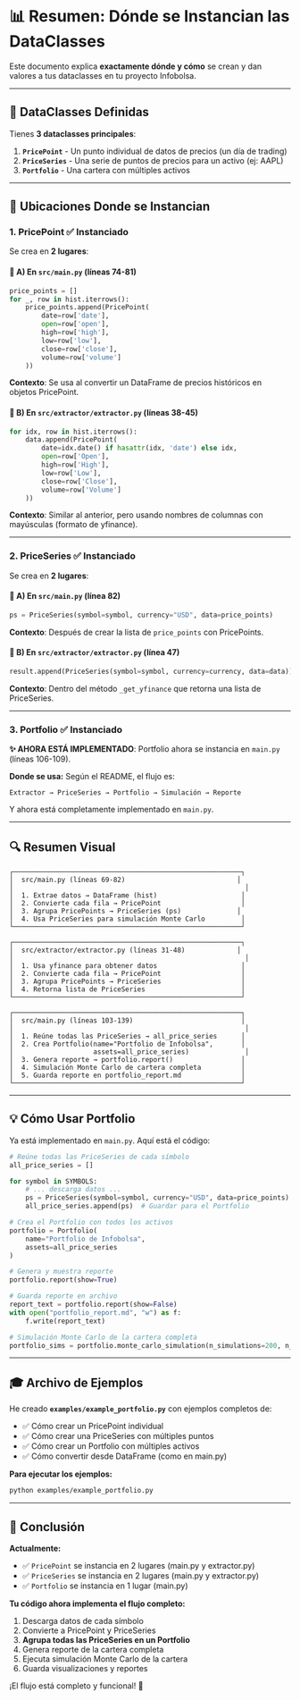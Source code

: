 # 📊 Resumen: Dónde se Instancian las DataClasses

Este documento explica **exactamente dónde y cómo** se crean y dan valores a tus dataclasses en tu proyecto Infobolsa.

---

## 🎯 DataClasses Definidas

Tienes **3 dataclasses principales**:

1. **`PricePoint`** - Un punto individual de datos de precios (un día de trading)
2. **`PriceSeries`** - Una serie de puntos de precios para un activo (ej: AAPL)
3. **`Portfolio`** - Una cartera con múltiples activos

---

## 📍 Ubicaciones Donde se Instancian

### 1. **PricePoint** ✅ Instanciado

Se crea en **2 lugares**:

#### 🔸 A) En `src/main.py` (líneas 74-81)
```python
price_points = []
for _, row in hist.iterrows():
    price_points.append(PricePoint(
        date=row['date'],
        open=row['open'],
        high=row['high'],
        low=row['low'],
        close=row['close'],
        volume=row['volume']
    ))
```

**Contexto**: Se usa al convertir un DataFrame de precios históricos en objetos PricePoint.

#### 🔸 B) En `src/extractor/extractor.py` (líneas 38-45)
```python
for idx, row in hist.iterrows():
    data.append(PricePoint(
        date=idx.date() if hasattr(idx, 'date') else idx,
        open=row['Open'],
        high=row['High'],
        low=row['Low'],
        close=row['Close'],
        volume=row['Volume']
    ))
```

**Contexto**: Similar al anterior, pero usando nombres de columnas con mayúsculas (formato de yfinance).

---

### 2. **PriceSeries** ✅ Instanciado

Se crea en **2 lugares**:

#### 🔸 A) En `src/main.py` (línea 82)
```python
ps = PriceSeries(symbol=symbol, currency="USD", data=price_points)
```

**Contexto**: Después de crear la lista de `price_points` con PricePoints.

#### 🔸 B) En `src/extractor/extractor.py` (línea 47)
```python
result.append(PriceSeries(symbol=symbol, currency=currency, data=data))
```

**Contexto**: Dentro del método `_get_yfinance` que retorna una lista de PriceSeries.

---

### 3. **Portfolio** ✅ **Instanciado**

**✨ AHORA ESTÁ IMPLEMENTADO**: Portfolio ahora se instancia en `main.py` (líneas 106-109).

**Donde se usa:**
Según el README, el flujo es:
```
Extractor → PriceSeries → Portfolio → Simulación → Reporte
```

Y ahora está completamente implementado en `main.py`.

---

## 🔍 Resumen Visual

```
┌─────────────────────────────────────────────────────────┐
│  src/main.py (líneas 69-82)                            │
│                                                          │
│  1. Extrae datos → DataFrame (hist)                     │
│  2. Convierte cada fila → PricePoint                    │
│  3. Agrupa PricePoints → PriceSeries (ps)              │
│  4. Usa PriceSeries para simulación Monte Carlo         │
└─────────────────────────────────────────────────────────┘

┌─────────────────────────────────────────────────────────┐
│  src/extractor/extractor.py (líneas 31-48)             │
│                                                          │
│  1. Usa yfinance para obtener datos                     │
│  2. Convierte cada fila → PricePoint                    │
│  3. Agrupa PricePoints → PriceSeries                    │
│  4. Retorna lista de PriceSeries                        │
└─────────────────────────────────────────────────────────┘

┌─────────────────────────────────────────────────────────┐
│  src/main.py (líneas 103-139)                           │
│                                                          │
│  1. Reúne todas las PriceSeries → all_price_series      │
│  2. Crea Portfolio(name="Portfolio de Infobolsa",       │
│                    assets=all_price_series)              │
│  3. Genera reporte → portfolio.report()                 │
│  4. Simulación Monte Carlo de cartera completa          │
│  5. Guarda reporte en portfolio_report.md               │
└─────────────────────────────────────────────────────────┘
```

---

## 💡 Cómo Usar Portfolio

Ya está implementado en `main.py`. Aquí está el código:

```python
# Reúne todas las PriceSeries de cada símbolo
all_price_series = []

for symbol in SYMBOLS:
    # ... descarga datos ...
    ps = PriceSeries(symbol=symbol, currency="USD", data=price_points)
    all_price_series.append(ps)  # Guardar para el Portfolio

# Crea el Portfolio con todos los activos
portfolio = Portfolio(
    name="Portfolio de Infobolsa",
    assets=all_price_series
)

# Genera y muestra reporte
portfolio.report(show=True)

# Guarda reporte en archivo
report_text = portfolio.report(show=False)
with open("portfolio_report.md", "w") as f:
    f.write(report_text)

# Simulación Monte Carlo de la cartera completa
portfolio_sims = portfolio.monte_carlo_simulation(n_simulations=200, n_days=252)
```

---

## 🎓 Archivo de Ejemplos

He creado **`examples/example_portfolio.py`** con ejemplos completos de:
- ✅ Cómo crear un PricePoint individual
- ✅ Cómo crear una PriceSeries con múltiples puntos
- ✅ Cómo crear un Portfolio con múltiples activos
- ✅ Cómo convertir desde DataFrame (como en main.py)

**Para ejecutar los ejemplos:**
```bash
python examples/example_portfolio.py
```

---

## 📝 Conclusión

**Actualmente:**
- ✅ `PricePoint` se instancia en 2 lugares (main.py y extractor.py)
- ✅ `PriceSeries` se instancia en 2 lugares (main.py y extractor.py)  
- ✅ `Portfolio` se instancia en 1 lugar (main.py)

**Tu código ahora implementa el flujo completo:**
1. Descarga datos de cada símbolo
2. Convierte a PricePoint y PriceSeries
3. **Agrupa todas las PriceSeries en un Portfolio**
4. Genera reporte de la cartera completa
5. Ejecuta simulación Monte Carlo de la cartera
6. Guarda visualizaciones y reportes

¡El flujo está completo y funcional! 🎉

